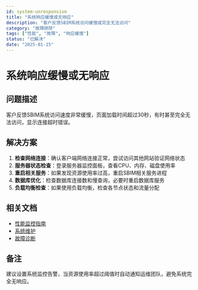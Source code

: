```yaml
---
id: system-unresponsive
title: "系统响应缓慢或无响应"
description: "客户反馈SBIM系统访问缓慢或完全无法访问"
category: "故障排除"
tags: ["性能", "故障", "响应缓慢"]
status: "已解决"
date: "2025-01-15"
---
```


# 系统响应缓慢或无响应

## 问题描述
客户反馈SBIM系统访问速度非常缓慢，页面加载时间超过30秒，有时甚至完全无法访问，显示连接超时错误。

## 解决方案
1. **检查网络连接**：确认客户端网络连接正常，尝试访问其他网站验证网络状态
2. **服务器状态检查**：登录服务器监控面板，查看CPU、内存、磁盘使用率
3. **重启相关服务**：如果发现资源使用率过高，重启SBIM相关服务进程
4. **数据库优化**：检查数据库连接数和慢查询，必要时重启数据库服务
5. **负载均衡检查**：如果使用负载均衡，检查各节点状态和流量分配

## 相关文档
- [性能监控指南](../../guides/performance-monitoring.md)
- [系统维护](../../guides/system-maintenance.md)
- [故障诊断](../../troubleshooting/diagnostics.md)

## 备注
建议设置系统监控告警，当资源使用率超过阈值时自动通知运维团队，避免系统完全无响应。
